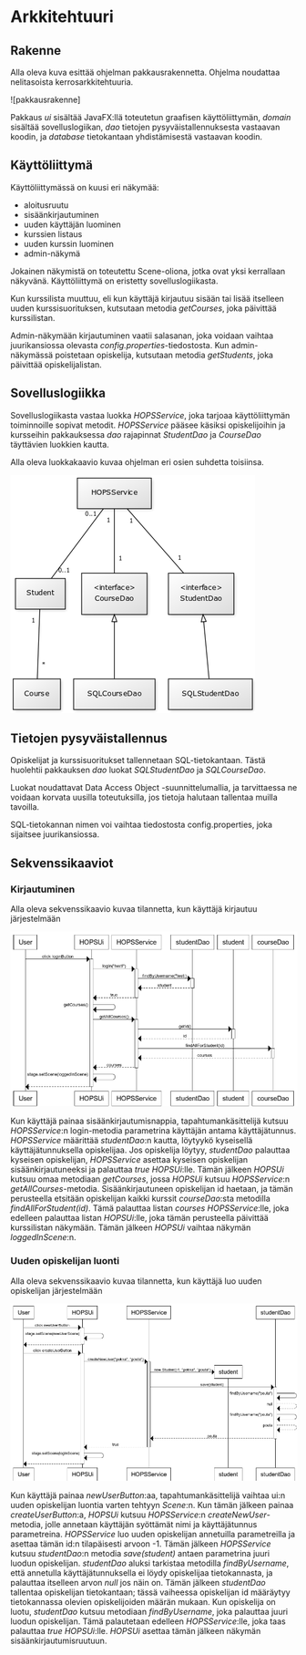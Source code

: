 # Arkkitehtuuri

## Rakenne

Alla oleva kuva esittää ohjelman pakkausrakennetta. Ohjelma noudattaa nelitasoista kerrosarkkitehtuuria.

![pakkausrakenne]

Pakkaus *ui* sisältää JavaFX:llä toteutetun graafisen käyttöliittymän, *domain* sisältää sovelluslogiikan, *dao* tietojen pysyväistallennuksesta vastaavan koodin, ja *database* tietokantaan yhdistämisestä vastaavan koodin.

## Käyttöliittymä

Käyttöliittymässä on kuusi eri näkymää:

- aloitusruutu
- sisäänkirjautuminen
- uuden käyttäjän luominen
- kurssien listaus
- uuden kurssin luominen
- admin-näkymä

Jokainen näkymistä on toteutettu Scene-oliona, jotka ovat yksi kerrallaan näkyvänä. Käyttöliittymä on eristetty sovelluslogiikasta.

Kun kurssilista muuttuu, eli kun käyttäjä kirjautuu sisään tai lisää itselleen uuden kurssisuorituksen, kutsutaan metodia *getCourses*, joka päivittää kurssilistan.

Admin-näkymään kirjautuminen vaatii salasanan, joka voidaan vaihtaa juurikansiossa olevasta *config.properties*-tiedostosta. Kun admin-näkymässä poistetaan opiskelija, kutsutaan metodia *getStudents*, joka päivittää opiskelijalistan.

## Sovelluslogiikka

Sovelluslogiikasta vastaa luokka *HOPSService*, joka tarjoaa käyttöliittymän toiminnoille sopivat metodit. *HOPSService* pääsee käsiksi opiskelijoihin ja kursseihin pakkauksessa *dao* rajapinnat *StudentDao* ja *CourseDao* täyttävien luokkien kautta.

Alla oleva luokkakaavio kuvaa ohjelman eri osien suhdetta toisiinsa.

![luokkakaavio](https://github.com/tire95/HOPS/blob/master/dokumentointi/kuvat/luokkakaavio.png)

## Tietojen pysyväistallennus

Opiskelijat ja kurssisuoritukset tallennetaan SQL-tietokantaan. Tästä huolehtii pakkauksen *dao* luokat *SQLStudentDao* ja *SQLCourseDao*.

Luokat noudattavat Data Access Object -suunnittelumallia, ja tarvittaessa ne voidaan korvata uusilla toteutuksilla, jos tietoja halutaan tallentaa muilla tavoilla.

SQL-tietokannan nimen voi vaihtaa tiedostosta config.properties, joka sijaitsee juurikansiossa. 

## Sekvenssikaaviot

### Kirjautuminen

Alla oleva sekvenssikaavio kuvaa tilannetta, kun käyttäjä kirjautuu järjestelmään

![logIn](https://github.com/tire95/HOPS/blob/master/dokumentointi/kuvat/logInSequence.png)

Kun käyttäjä painaa sisäänkirjautumisnappia, tapahtumankäsittelijä kutsuu *HOPSService*:n login-metodia parametrina käyttäjän antama käyttäjätunnus. *HOPSService* määrittää *studentDao*:n kautta, löytyykö kyseisellä käyttäjätunnuksella opiskelijaa. Jos opiskelija löytyy, *studentDao* palauttaa kyseisen opiskelijan, *HOPSService* asettaa kyseisen opiskelijan sisäänkirjautuneeksi ja palauttaa *true* *HOPSUi*:lle. Tämän jälkeen *HOPSUi* kutsuu omaa metodiaan *getCourses*, jossa *HOPSUi* kutsuu *HOPSService*:n *getAllCourses*-metodia. Sisäänkirjautuneen opiskelijan id haetaan, ja tämän perusteella etsitään opiskelijan kaikki kurssit *courseDao*:sta metodilla *findAllForStudent(id)*. Tämä palauttaa listan *courses* *HOPSService*:lle, joka edelleen palauttaa listan *HOPSUi*:lle, joka tämän perusteella päivittää kurssilistan näkymään. Tämän jälkeen *HOPSUi* vaihtaa näkymän *loggedInScene*:n.

### Uuden opiskelijan luonti

Alla oleva sekvenssikaavio kuvaa tilannetta, kun käyttäjä luo uuden opiskelijan järjestelmään

![createStudent](https://github.com/tire95/HOPS/blob/master/dokumentointi/kuvat/createNewStudentSequence.png)

Kun käyttäjä painaa *newUserButton*:aa, tapahtumankäsittelijä vaihtaa ui:n uuden opiskelijan luontia varten tehtyyn *Scene*:n. Kun tämän jälkeen painaa *createUserButton*:a, *HOPSUi* kutsuu *HOPSService*:n *createNewUser*-metodia, jolle annetaan käyttäjän syöttämät nimi ja käyttäjätunnus parametreina. *HOPSService* luo uuden opiskelijan annetuilla parametreilla ja asettaa tämän id:n tilapäisesti arvoon -1. Tämän jälkeen *HOPSService* kutsuu *studentDao*:n metodia *save(student)* antaen parametrina juuri luodun opiskelijan. *studentDao* aluksi tarkistaa metodilla *findByUsername*, että annetulla käyttäjätunnuksella ei löydy opiskelijaa tietokannasta, ja palauttaa itselleen arvon *null* jos näin on. Tämän jälkeen *studentDao* tallentaa opiskelijan tietokantaan; tässä vaiheessa opiskelijan id määräytyy tietokannassa olevien opiskelijoiden määrän mukaan. Kun opiskelija on luotu, *studentDao* kutsuu metodiaan *findByUsername*, joka palauttaa juuri luodun opiskelijan. Tämä palautetaan edelleen *HOPSService*:lle, joka taas palauttaa *true* *HOPSUi*:lle. *HOPSUi* asettaa tämän jälkeen näkymän sisäänkirjautumisruutuun.
